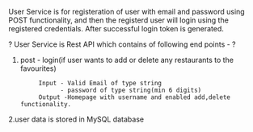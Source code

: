 User Service is for registeration of user with email and password using POST functionality,
and then the registerd user will login using the registered credentials.
After successful login token is generated.

?
User Service is Rest API which contains of following end points -
?
1. post  - login(if user wants to add or delete any restaurants to the favourites)  

            Input - Valid Email of type string
                  - password of type string(min 6 digits)
            Output -Homepage with username and enabled add,delete functionality.
2.user data is stored in MySQL database
            

                   
